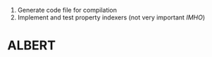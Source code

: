 ﻿1. Generate code file for compilation
1. Implement and test property indexers (not very important _IMHO_)
# ALBERT